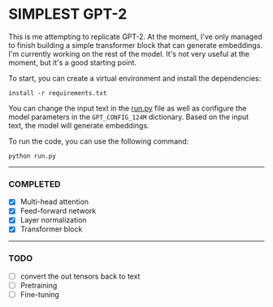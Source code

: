 # SIMPLEST GPT-2

This is me attempting to replicate GPT-2. At the moment, I've only managed to finish building a simple transformer block that can generate embeddings. I'm currently working on the rest of the model. It's not very useful at the moment, but it's a good starting point.

To start, you can create a virtual environment and install the dependencies:

```
install -r requirements.txt
```

You can change the input text in the [run.py](./run.py) file as well as configure the model parameters in the `GPT_CONFIG_124M` dictionary. Based on the input text, the model will generate embeddings.

To run the code, you can use the following command:

```
python run.py
```

---
### COMPLETED
- [x] Multi-head attention
- [x] Feed-forward network
- [x] Layer normalization
- [x] Transformer block

---

### TODO

- [ ] convert the out tensors back to text
- [ ] Pretraining
- [ ] Fine-tuning